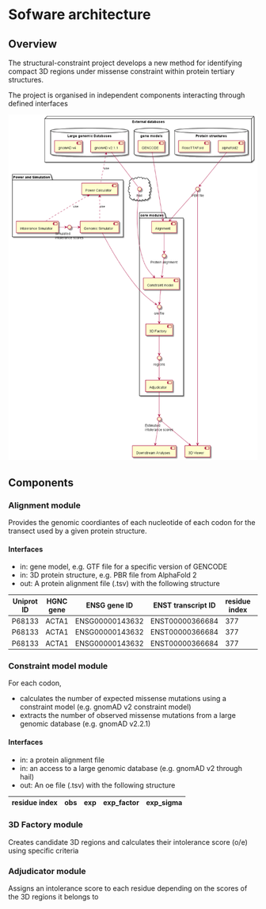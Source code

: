 # Sofware architecture

## Overview

The structural-constraint project develops a new method for identifying compact 3D regions under missense constraint within protein tertiary structures.


The project is organised in independent components interacting through defined interfaces

![](softarchitect.png)

## Components
### Alignment module
Provides the genomic coordiantes of each nucleotide of each codon for the transect used by a given protein structure.
#### Interfaces
- in: gene model, e.g. GTF file for a specific version of GENCODE
- in: 3D protein structure, e.g. PBR file from AlphaFold 2
- out: A protein alignment file (.tsv) with the following structure

| Uniprot ID | HGNC gene | ENSG gene ID |  ENST transcript ID | residue index | Reference genome | genomic position | REF |
| --- | --- | --- | --- | --- | --- | --- | ---|
|P68133	|ACTA1|	ENSG00000143632	|ENST00000366684|	377|	GRCh37	|1:229567249G|	G|
|P68133	|ACTA1	|ENSG00000143632	|ENST00000366684	|377	|GRCh37	|1:229567250A	|A
|P68133	|ACTA1	|ENSG00000143632	|ENST00000366684	|377	|GRCh37	|1:229567251A	|A

### Constraint model module
For each codon, 
- calculates the number of expected missense mutations using a constraint model (e.g. gnomAD v2 constraint model)
- extracts the number of observed missense mutations from a large genomic database (e.g. gnomAD v2.2.1)
#### Interfaces
- in: a protein alignment file
- in: an access to a large genomic database (e.g. gnomAD v2 through hail)
- out: An oe file (.tsv) with the following structure

| residue index | obs | exp | exp_factor | exp_sigma |
| --- | --- |---|---|---|

### 3D Factory module
Creates candidate 3D regions and calculates their intolerance score (o/e) using specific criteria 

### Adjudicator module
Assigns an intolerance score to each residue depending on the scores of the 3D regions it belongs to

